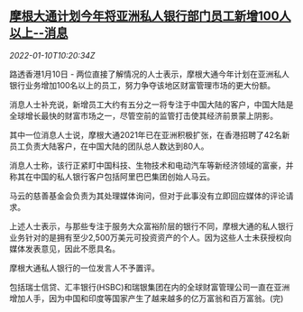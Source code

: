<!--1641810663000-->
[摩根大通计划今年将亚洲私人银行部门员工新增100人以上--消息](https://cn.reuters.com/article/jpmorgan-chase-asia-private-bank-staff-0-idCNKBS2JK0NT)
------

<div><i>2022-01-10T10:20:34Z</i></div><p>路透香港1月10日 - 两位直接了解情况的人士表示，摩根大通今年计划在亚洲私人银行业务增加100名以上的员工，努力争夺该地区财富管理市场的更大份额。</p><p>消息人士补充说，新增员工大约有五分之一将专注于中国大陆的客户，中国大陆是全球增长最快的财富市场之一，尽管空前的监管打击使其经济前景蒙上阴影。</p><p>其中一位消息人士说，摩根大通2021年已在亚洲积极扩张，在香港招聘了42名新员工负责大陆客户，在中国大陆的团队总人数达到80人。</p><p>消息人士称，该行正紧盯中国科技、生物技术和电动汽车等新经济领域的富豪，并称其在中国的私人银行客户包括阿里巴巴集团创始人马云。</p><p>马云的慈善基金会负责为其处理媒体询问，但对于此事没有立即回应媒体的评论请求。</p><p>上述人士表示，与那些专注于服务大众富裕阶层的银行不同，摩根大通的私人银行业务针对的是拥有至少2,500万美元可投资资产的个人。因为这些人士未获授权向媒体发表意见，因此不愿具名。</p><p>摩根大通私人银行的一位发言人不予置评。</p><p>包括瑞士信贷、汇丰银行(HSBC)和瑞银集团在内的全球财富管理公司一直在亚洲增加人手，因为中国和印度等国家产生了越来越多的亿万富翁和百万富翁。(完)</p>
